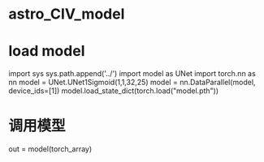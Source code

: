 # astro_CIV_model
# load model
import sys
sys.path.append('../')
import model as UNet
import torch.nn as nn
model = UNet.UNet1Sigmoid(1,1,32,25)
model = nn.DataParallel(model, device_ids=[1])
model.load_state_dict(torch.load("model.pth"))
# 调用模型
out = model(torch_array)
